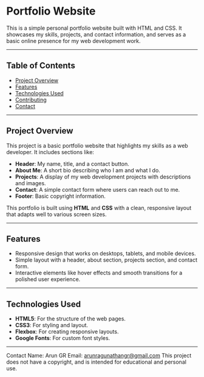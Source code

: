 # Portfolio Website

This is a simple personal portfolio website built with HTML and CSS. It showcases my skills, projects, and contact information, and serves as a basic online presence for my web development work.

---

## Table of Contents

- [Project Overview](#project-overview)
- [Features](#features)
- [Technologies Used](#technologies-used)
- [Contributing](#contributing)
- [Contact](#contact)

---

## Project Overview

This project is a basic portfolio website that highlights my skills as a web developer. It includes sections like:

- **Header**: My name, title, and a contact button.
- **About Me**: A short bio describing who I am and what I do.
- **Projects**: A display of my web development projects with descriptions and images.
- **Contact**: A simple contact form where users can reach out to me.
- **Footer**: Basic copyright information.

This portfolio is built using **HTML** and **CSS** with a clean, responsive layout that adapts well to various screen sizes.

---

## Features

- Responsive design that works on desktops, tablets, and mobile devices.
- Simple layout with a header, about section, projects section, and contact form.
- Interactive elements like hover effects and smooth transitions for a polished user experience.

---

## Technologies Used

- **HTML5**: For the structure of the web pages.
- **CSS3**: For styling and layout.
- **Flexbox**: For creating responsive layouts.
- **Google Fonts**: For custom font styles.

---



Contact
Name: Arun GR
Email: arunragunathangr@gmail.com
This project does not have a copyright, and is intended for educational and personal use.
